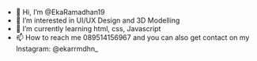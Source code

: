 - 👋 Hi, I’m @EkaRamadhan19
- 👀 I’m interested in UI/UX Design and 3D Modelling
- 🌱 I’m currently learning html, css, Javascript
- 📫 How to reach me 089514156967 and you can also get contact on my Instagram: @ekarrmdhn_

<!---
EkaRamadhan19/EkaRamadhan19 is a ✨ special ✨ repository because its `README.md` (this file) appears on your GitHub profile.
You can click the Preview link to take a look at your changes.
--->
